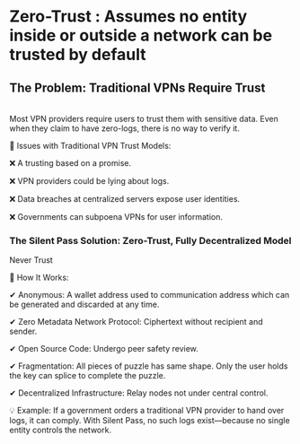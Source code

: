 # Zero-Trust : Assumes no entity inside or outside a network can be trusted by default

## The Problem: Traditional VPNs Require Trust

\
Most VPN providers require users to trust them with sensitive data. Even when they claim to have zero-logs, there is no way to verify it.

🚨 Issues with Traditional VPN Trust Models:

❌ A trusting based on a promise.

❌ VPN providers could be lying about logs.

❌ Data breaches at centralized servers expose user identities.

❌ Governments can subpoena VPNs for user information.



### The Silent Pass Solution: Zero-Trust, Fully Decentralized Model

Never Trust

🔹 How It Works:

✔ Anonymous: A wallet address used to communication address which can be generated and discarded at any time.

✔ Zero Metadata Network Protocol: Ciphertext without recipient and sender.

✔ Open Source Code: Undergo peer safety review.

✔ Fragmentation: All pieces of puzzle has same shape. Only the user holds the key can splice to complete the puzzle.

✔ Decentralized Infrastructure: Relay nodes not under central control.

💡 Example: If a government orders a traditional VPN provider to hand over logs, it can comply. With Silent Pass, no such logs exist—because no single entity controls the network.
